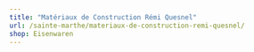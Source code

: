```yaml
---
title: "Matériaux de Construction Rémi Quesnel"
url: /sainte-marthe/materiaux-de-construction-remi-quesnel/
shop: Eisenwaren
---
```

